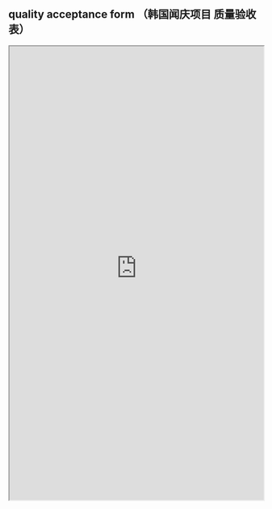 ## quality acceptance form （韩国闻庆项目  质量验收表）
<div>
<iframe src="https://5docs.oss-cn-shanghai.aliyuncs.com/res/韩国闻庆项目案例/quality acceptance form （韩国闻庆项目  质量验收表）.pdf" width="100%" height="900px" >
</iframe>
</div>
